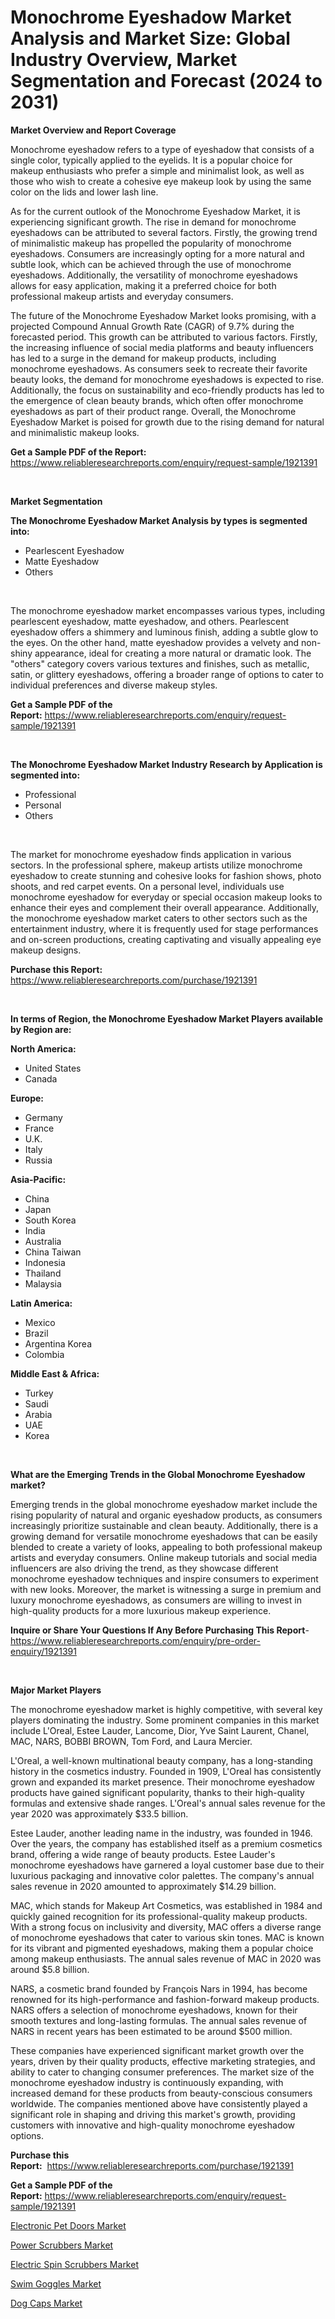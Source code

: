 <p><h1>Monochrome Eyeshadow Market Analysis and Market Size: Global Industry Overview, Market Segmentation and Forecast (2024 to 2031)</h1></p><p><strong>Market Overview and Report Coverage</strong></p>
<p><p>Monochrome eyeshadow refers to a type of eyeshadow that consists of a single color, typically applied to the eyelids. It is a popular choice for makeup enthusiasts who prefer a simple and minimalist look, as well as those who wish to create a cohesive eye makeup look by using the same color on the lids and lower lash line.</p><p>As for the current outlook of the Monochrome Eyeshadow Market, it is experiencing significant growth. The rise in demand for monochrome eyeshadows can be attributed to several factors. Firstly, the growing trend of minimalistic makeup has propelled the popularity of monochrome eyeshadows. Consumers are increasingly opting for a more natural and subtle look, which can be achieved through the use of monochrome eyeshadows. Additionally, the versatility of monochrome eyeshadows allows for easy application, making it a preferred choice for both professional makeup artists and everyday consumers.</p><p>The future of the Monochrome Eyeshadow Market looks promising, with a projected Compound Annual Growth Rate (CAGR) of 9.7% during the forecasted period. This growth can be attributed to various factors. Firstly, the increasing influence of social media platforms and beauty influencers has led to a surge in the demand for makeup products, including monochrome eyeshadows. As consumers seek to recreate their favorite beauty looks, the demand for monochrome eyeshadows is expected to rise. Additionally, the focus on sustainability and eco-friendly products has led to the emergence of clean beauty brands, which often offer monochrome eyeshadows as part of their product range. Overall, the Monochrome Eyeshadow Market is poised for growth due to the rising demand for natural and minimalistic makeup looks.</p></p>
<p><strong>Get a Sample PDF of the Report:</strong> <a href="https://www.reliableresearchreports.com/enquiry/request-sample/1921391">https://www.reliableresearchreports.com/enquiry/request-sample/1921391</a></p>
<p>&nbsp;</p>
<p><strong>Market Segmentation</strong></p>
<p><strong>The Monochrome Eyeshadow Market Analysis by types is segmented into:</strong></p>
<p><ul><li>Pearlescent Eyeshadow</li><li>Matte Eyeshadow</li><li>Others</li></ul></p>
<p>&nbsp;</p>
<p><p>The monochrome eyeshadow market encompasses various types, including pearlescent eyeshadow, matte eyeshadow, and others. Pearlescent eyeshadow offers a shimmery and luminous finish, adding a subtle glow to the eyes. On the other hand, matte eyeshadow provides a velvety and non-shiny appearance, ideal for creating a more natural or dramatic look. The "others" category covers various textures and finishes, such as metallic, satin, or glittery eyeshadows, offering a broader range of options to cater to individual preferences and diverse makeup styles.</p></p>
<p><strong>Get a Sample PDF of the Report:</strong>&nbsp;<a href="https://www.reliableresearchreports.com/enquiry/request-sample/1921391">https://www.reliableresearchreports.com/enquiry/request-sample/1921391</a></p>
<p>&nbsp;</p>
<p><strong>The Monochrome Eyeshadow Market Industry Research by Application is segmented into:</strong></p>
<p><ul><li>Professional</li><li>Personal</li><li>Others</li></ul></p>
<p>&nbsp;</p>
<p><p>The market for monochrome eyeshadow finds application in various sectors. In the professional sphere, makeup artists utilize monochrome eyeshadow to create stunning and cohesive looks for fashion shows, photo shoots, and red carpet events. On a personal level, individuals use monochrome eyeshadow for everyday or special occasion makeup looks to enhance their eyes and complement their overall appearance. Additionally, the monochrome eyeshadow market caters to other sectors such as the entertainment industry, where it is frequently used for stage performances and on-screen productions, creating captivating and visually appealing eye makeup designs.</p></p>
<p><strong>Purchase this Report:</strong>&nbsp; <a href="https://www.reliableresearchreports.com/purchase/1921391">https://www.reliableresearchreports.com/purchase/1921391</a></p>
<p>&nbsp;</p>
<p><strong>In terms of Region, the Monochrome Eyeshadow Market Players available by Region are:</strong></p>
<p>
    <p> <strong> North America: </strong>
        <ul>
            <li>United States</li>
            <li>Canada</li>
        </ul>
        </p> 
    <p> <strong> Europe: </strong>
        <ul>
            <li>Germany</li>
            <li>France</li>
            <li>U.K.</li>
            <li>Italy</li>
            <li>Russia</li>
        </ul>
        </p> 
    <p> <strong> Asia-Pacific: </strong>
        <ul>
            <li>China</li>
            <li>Japan</li>
            <li>South Korea</li>
            <li>India</li>
            <li>Australia</li>
            <li>China Taiwan</li>
            <li>Indonesia</li>
            <li>Thailand</li>
            <li>Malaysia</li>
        </ul>
        </p> 
    <p> <strong> Latin America: </strong>
        <ul>
            <li>Mexico</li>
            <li>Brazil</li>
            <li>Argentina Korea</li>
            <li>Colombia</li>
        </ul>
        </p> 
    <p> <strong> Middle East & Africa: </strong>
        <ul>
            <li>Turkey</li>
            <li>Saudi</li>
            <li>Arabia</li>
            <li>UAE</li>
            <li>Korea</li>
        </ul>
    </p>
    </p>
<p>&nbsp;</p>
<p><strong>What are the Emerging Trends in the Global Monochrome Eyeshadow market?</strong></p>
<p><p>Emerging trends in the global monochrome eyeshadow market include the rising popularity of natural and organic eyeshadow products, as consumers increasingly prioritize sustainable and clean beauty. Additionally, there is a growing demand for versatile monochrome eyeshadows that can be easily blended to create a variety of looks, appealing to both professional makeup artists and everyday consumers. Online makeup tutorials and social media influencers are also driving the trend, as they showcase different monochrome eyeshadow techniques and inspire consumers to experiment with new looks. Moreover, the market is witnessing a surge in premium and luxury monochrome eyeshadows, as consumers are willing to invest in high-quality products for a more luxurious makeup experience.</p></p>
<p><strong>Inquire or Share Your Questions If Any Before Purchasing This Report</strong>- <a href="https://www.reliableresearchreports.com/enquiry/pre-order-enquiry/1921391">https://www.reliableresearchreports.com/enquiry/pre-order-enquiry/1921391</a></p>
<p>&nbsp;</p>
<p><strong>Major Market Players</strong></p>
<p><p>The monochrome eyeshadow market is highly competitive, with several key players dominating the industry. Some prominent companies in this market include L'Oreal, Estee Lauder, Lancome, Dior, Yve Saint Laurent, Chanel, MAC, NARS, BOBBI BROWN, Tom Ford, and Laura Mercier.</p><p>L'Oreal, a well-known multinational beauty company, has a long-standing history in the cosmetics industry. Founded in 1909, L'Oreal has consistently grown and expanded its market presence. Their monochrome eyeshadow products have gained significant popularity, thanks to their high-quality formulas and extensive shade ranges. L'Oreal's annual sales revenue for the year 2020 was approximately $33.5 billion.</p><p>Estee Lauder, another leading name in the industry, was founded in 1946. Over the years, the company has established itself as a premium cosmetics brand, offering a wide range of beauty products. Estee Lauder's monochrome eyeshadows have garnered a loyal customer base due to their luxurious packaging and innovative color palettes. The company's annual sales revenue in 2020 amounted to approximately $14.29 billion.</p><p>MAC, which stands for Makeup Art Cosmetics, was established in 1984 and quickly gained recognition for its professional-quality makeup products. With a strong focus on inclusivity and diversity, MAC offers a diverse range of monochrome eyeshadows that cater to various skin tones. MAC is known for its vibrant and pigmented eyeshadows, making them a popular choice among makeup enthusiasts. The annual sales revenue of MAC in 2020 was around $5.8 billion.</p><p>NARS, a cosmetic brand founded by François Nars in 1994, has become renowned for its high-performance and fashion-forward makeup products. NARS offers a selection of monochrome eyeshadows, known for their smooth textures and long-lasting formulas. The annual sales revenue of NARS in recent years has been estimated to be around $500 million.</p><p>These companies have experienced significant market growth over the years, driven by their quality products, effective marketing strategies, and ability to cater to changing consumer preferences. The market size of the monochrome eyeshadow industry is continuously expanding, with increased demand for these products from beauty-conscious consumers worldwide. The companies mentioned above have consistently played a significant role in shaping and driving this market's growth, providing customers with innovative and high-quality monochrome eyeshadow options.</p></p>
<p><strong>Purchase this Report:</strong>&nbsp;&nbsp;<a href="https://www.reliableresearchreports.com/purchase/1921391">https://www.reliableresearchreports.com/purchase/1921391</a></p>
<p></p>
<p><strong>Get a Sample PDF of the Report:</strong>&nbsp;<a href="https://www.reliableresearchreports.com/enquiry/request-sample/1921391">https://www.reliableresearchreports.com/enquiry/request-sample/1921391</a></p>
<p><p><a href="https://github.com/mabutironaldo/Market-Research-Report-List-2/blob/main/electronic-pet-doors-market.md">Electronic Pet Doors Market</a></p><p><a href="https://github.com/pizolina/Market-Research-Report-List-2/blob/main/power-scrubbers-market.md">Power Scrubbers Market</a></p><p><a href="https://github.com/sofayahoo2023/Market-Research-Report-List-2/blob/main/electric-spin-scrubbers-market.md">Electric Spin Scrubbers Market</a></p><p><a href="https://github.com/vimar16th/Market-Research-Report-List-2/blob/main/swim-goggles-market.md">Swim Goggles Market</a></p><p><a href="https://github.com/lbird53714/Market-Research-Report-List-2/blob/main/dog-caps-market.md">Dog Caps Market</a></p></p>